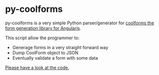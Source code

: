 py-coolforms
============

py-coolforms is a very simple Python parser/generator for [coolforms the form generation library for Angularjs](https://github.com/fdelbos/coolforms).

This script allow the programmer to:

* Generage forms in a very straight forward way
* Dump CoolForm object to JSON
* Eventually validate a form with some data

[Please have a look at the code.](http://fdelbos.github.io/py-coolforms/coolforms.html)

